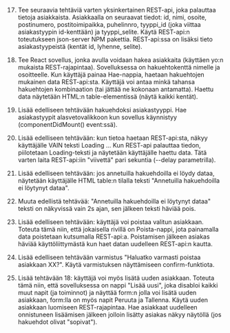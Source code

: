 17. Tee seuraavia tehtäviä varten yksinkertainen REST-api, joka palauttaa tietoja asiakkaista. Asiakkaalla on seuraavat tiedot: id, nimi, osoite, postinumero, postitoimipaikka, puhelinnro, tyyppi_id (joka viittaa asiakastyypin id-kenttään) ja tyyppi_selite. Käytä REST-api:n toteutukseen json-server NPM pakettia. REST-api:ssa on lisäksi tieto asiakastyypeistä (kentät id, lyhenne, selite).

18. Tee React sovellus, jonka avulla voidaan hakea asiakkaita (käyttäen yo:n mukaista REST-rajapintaa). Sovelluksessa on hakuehtokenttä nimelle ja osoitteelle. Kun käyttäjä painaa Hae-nappia, haetaan hakuehtojen mukainen data REST-api:sta. Käyttäjä voi antaa minkä tahansa hakuehtojen kombinaation (tai jättää ne kokonaan antamatta). Haettu data näytetään HTML:n table-elementissä (näytä kaikki kentät).

19. Lisää edelliseen tehtävään hakuehdoksi asiakastyyppi. Hae asiakastyypit alasvetovalikkoon kun sovellus käynnistyy (componentDidMount() event:ssä).

20. Lisää edelliseen tehtävään: kun tietoa haetaan REST-api:sta, näkyy käyttäjälle VAIN teksti Loading ... Kun REST-api palauttaa tiedon, piilotetaan Loading-teksti ja näytetään käyttäjälle haettu data. Tätä varten laita REST-api:iin "viivettä" pari sekuntia (--delay parametrilla).

21. Lisää edelliseen tehtävään: jos annetuilla hakuehdoilla ei löydy dataa, näytetään käyttäjälle HTML table:n tilalla teksti "Annetuilla hakuehdoilla ei löytynyt dataa".

22. Muuta edellistä tehtävää: "Annetuilla hakuehdoilla ei löytynyt dataa" teksti on näkyvissä vain 2s ajan, sen jälkeen teksti häviää pois.

23. Lisää edelliseen tehtävään: käyttäjä voi poistaa valitun asiakkaan. Toteuta tämä niin, että jokaisella rivillä on Poista-nappi, jota painamalla data poistetaan kutsumalla REST-api:a. Poistamisen jälkeen asiakas häviää käyttöliittymästä kun haet datan uudelleen REST-api:n kautta.

24. Lisää edelliseen tehtävään varmistus "Haluatko varmasti poistaa asiakkaan XX?". Käytä varmistuksen näyttämiseen confirm-funktiota.

25. Lisää tehtävään 18: käyttäjä voi myös lisätä uuden asiakkaan. Toteuta tämä niin, että sovelluksessa on nappi "Lisää uusi", joka disabloi kaikki muut napit (ja toiminnot) ja näyttää form:n jolla voi lisätä uuden asiakkaan, form:lla on myös napit Peruuta ja Tallenna. Käytä uuden asiakkaan luomiseen REST-rajapintaa. Hae asiakkaat uudelleen onnistuneen lisäämisen jälkeen jolloin lisätty asiakas näkyy näytöllä (jos hakuehdot olivat "sopivat").
